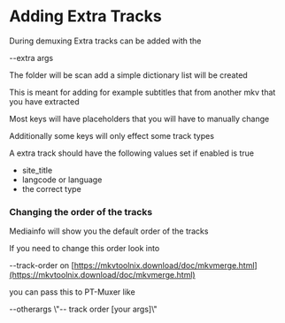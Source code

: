 # Adding Extra Tracks

During demuxing Extra tracks can be added with the&#x20;

\--extra args

The folder will be  scan add a simple dictionary list will be created



This is meant for adding for example subtitles that from another mkv that you have extracted

Most keys will have placeholders that you will have to manually change

Additionally some keys will only effect some track types



A extra track should have the following values set if enabled is true

* site\_title
* langcode or language
* the correct type&#x20;

### Changing the order of the tracks

Mediainfo will show you the default order of the tracks

If you need to change this order look into&#x20;

\--track-order on [https://mkvtoolnix.download/doc/mkvmerge.html](https://mkvtoolnix.download/doc/mkvmerge.html)

you can pass this to PT-Muxer like



\--otherargs \\"-- track order \[your args]\\"



